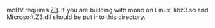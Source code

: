 mcBV requires [Z3](http://github.com/Z3Prover/Z3). If you are building with mono on Linux, libz3.so and Microsoft.Z3.dll should be put into this directory. 